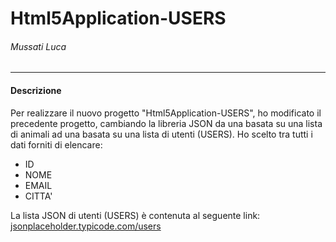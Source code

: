 # Html5Application-USERS
###### Mussati Luca

------------

#### Descrizione
  Per realizzare il nuovo progetto "Html5Application-USERS", ho modificato il precedente progetto, cambiando la libreria JSON 
  da una basata su una lista di animali ad una basata su una lista di utenti (USERS). Ho scelto tra tutti i dati forniti di 
  elencare:
  - ID
  - NOME
  - EMAIL
  - CITTA'

   La lista JSON di utenti (USERS) è contenuta al seguente link: [jsonplaceholder.typicode.com/users](https://jsonplaceholder.typicode.com/users "jsonplaceholder.typicode.com/users")
